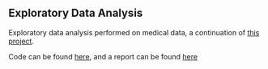 Exploratory Data Analysis
---

Exploratory data analysis performed on medical data, a continuation of [this project](https://github.com/cjhammons/Cleaning-Medical-Data).

Code can be found [here](https://github.com/cjhammons/D207-Exploratory-Data-Analysis/blob/master/data-analysis.ipynb), and a report can be found [here](https://github.com/cjhammons/D207-Exploratory-Data-Analysis/blob/master/final-report.md)

